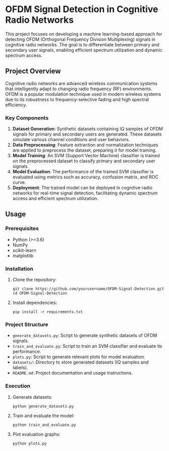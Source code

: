# OFDM Signal Detection in Cognitive Radio Networks

This project focuses on developing a machine learning-based approach for detecting OFDM (Orthogonal Frequency Division Multiplexing) signals in cognitive radio networks. The goal is to differentiate between primary and secondary user signals, enabling efficient spectrum utilization and dynamic spectrum access.

## Project Overview

Cognitive radio networks are advanced wireless communication systems that intelligently adapt to changing radio frequency (RF) environments. OFDM is a popular modulation technique used in modern wireless systems due to its robustness to frequency-selective fading and high spectral efficiency.

### Key Components
1. **Dataset Generation**: Synthetic datasets containing IQ samples of OFDM signals for primary and secondary users are generated. These datasets simulate various channel conditions and user behaviors.
2. **Data Preprocessing**: Feature extraction and normalization techniques are applied to preprocess the dataset, preparing it for model training.
3. **Model Training**: An SVM (Support Vector Machine) classifier is trained on the preprocessed dataset to classify primary and secondary user signals.
4. **Model Evaluation**: The performance of the trained SVM classifier is evaluated using metrics such as accuracy, confusion matrix, and ROC curve.
5. **Deployment**: The trained model can be deployed in cognitive radio networks for real-time signal detection, facilitating dynamic spectrum access and efficient spectrum utilization.

## Usage

### Prerequisites
- Python (>=3.6)
- NumPy
- scikit-learn
- matplotlib

### Installation
1. Clone the repository:
   ```
   git clone https://github.com/yourusername/OFDM-Signal-Detection.git
   cd OFDM-Signal-Detection
   ```
2. Install dependencies:
   ```
   pip install -r requirements.txt
   ```

### Project Structure
- `generate_datasets.py`: Script to generate synthetic datasets of OFDM signals.
- `train_and_evaluate.py`: Script to train an SVM classifier and evaluate its performance.
- `plots.py`: Script to generate relevant plots for model evaluation.
- `datasets/`: Directory to store generated datasets (IQ samples and labels).
- `README.md`: Project documentation and usage instructions.

### Execution
1. Generate datasets:
   ```
   python generate_datasets.py
   ```
2. Train and evaluate the model:
   ```
   python train_and_evaluate.py
   ```
3. Plot evaluation graphs:
   ```
   python plots.py
   ```
